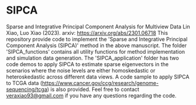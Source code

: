 # SIPCA
 Sparse and Integrative Principal Component Analysis for Multiview Data
 Lin Xiao, Luo Xiao (2023). arxiv:  https://arxiv.org/abs/2301.06718
This repository provide code to implement the 'Sparse and Integrative Principal Component Analysis (SIPCA)' method in the above manuscript. The folder 'SIPCA_functions' contains all utility functions for method implementation and simulation data generation. The 'SIPCA_application' folder has two code demos to apply SIPCA to estimate sparse eigenvectors in the scenarios where the noise levels are either homoskedastic or heteroskedastic across different data views. A code sample to apply SIPCA to TCGA data (https://www.cancer.gov/ccg/research/genome-sequencing/tcga) is also provided. Feel free to contact veraxiao93@gmail.com if you have any questions regarding the code.
